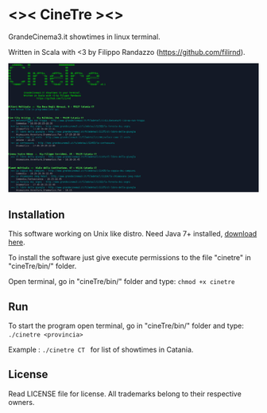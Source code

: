 # <>< CineTre ><>

GrandeCinema3.it showtimes in linux terminal.

Written in Scala with <3 by Filippo Randazzo (https://github.com/filirnd).


![alt text](https://github.com/filirnd/cineTre/blob/master/images/Screenshot%20-%2002052016%20-%2016:57:49.png "Screenshot of cineTre")



## Installation

This software working on Unix like distro.
Need Java 7+ installed, [download here](http://java.com/en/download/).


To install the software just give execute permissions to the file "cinetre" in "cineTre/bin/" folder.

Open terminal, go in "cineTre/bin/" folder and type:  `` chmod +x cinetre ``


## Run
To start the program open terminal, go in "cineTre/bin/" folder and type:
``./cinetre <provincia> `` 

Example : ``./cinetre CT `` for list of showtimes in Catania.


## License
Read LICENSE file for license.
All trademarks belong to their respective owners.
